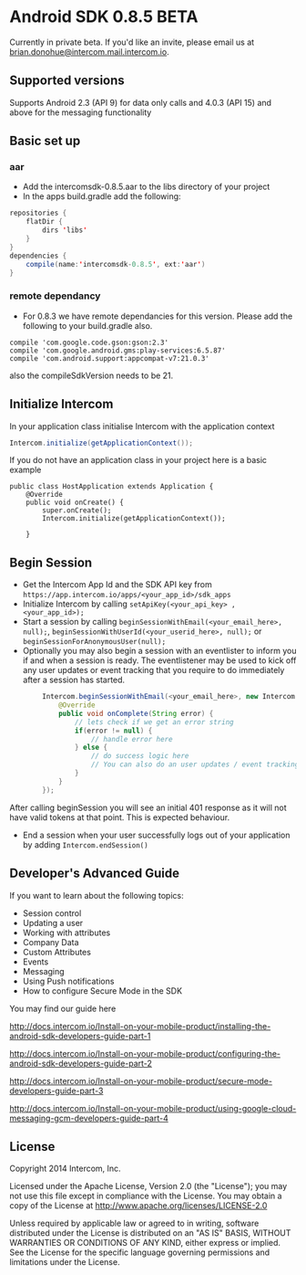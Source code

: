 # Android SDK 0.8.5 BETA

Currently in private beta. If you'd like an invite, please email us at brian.donohue@intercom.mail.intercom.io.

## Supported versions
Supports Android 2.3 (API 9) for data only calls and 4.0.3 (API 15) and above for the messaging functionality



## Basic set up

### aar
- Add the intercomsdk-0.8.5.aar to the libs directory of your project
- In the apps build.gradle add the following:

```Java
repositories {
    flatDir {
        dirs 'libs'
    }
}
dependencies {
    compile(name:'intercomsdk-0.8.5', ext:'aar')
}
```

### remote dependancy

- For 0.8.3 we have remote dependancies for this version. Please add the following to your build.gradle also.

```
compile 'com.google.code.gson:gson:2.3'
compile 'com.google.android.gms:play-services:6.5.87'
compile 'com.android.support:appcompat-v7:21.0.3'
```

also the compileSdkVersion needs to be 21.

## Initialize Intercom 

In your application class initialise Intercom with the application context

```Java
Intercom.initialize(getApplicationContext());
```

If you do not have an application class in your project here is a basic example

```
public class HostApplication extends Application {
    @Override
    public void onCreate() {
        super.onCreate();
        Intercom.initialize(getApplicationContext());

    }
```


## Begin Session
- Get the Intercom App Id and the SDK API key from `https://app.intercom.io/apps/<your_app_id>/sdk_apps`
- Initialize Intercom by calling `setApiKey(<your_api_key> ,<your_app_id>);` 
- Start a session by calling `beginSessionWithEmail(<your_email_here>, null);`, `beginSessionWithUserId(<your_userid_here>, null);` or `beginSessionForAnonymousUser(null);`
- Optionally you may also begin a session with an eventlister to inform you if and when a session is ready. The eventlistener may be used to kick off any user updates or event tracking that you require to do immediately after a session has started.
```Java
        Intercom.beginSessionWithEmail(<your_email_here>, new Intercom.IntercomEventListener() {
            @Override
            public void onComplete(String error) {
                // lets check if we get an error string
                if(error != null) {
                    // handle error here
                } else {
                    // do success logic here
                    // You can also do an user updates / event tracking from here as you are sure that the session has started at this point
                }
            }
        });
```

After calling beginSession you will see an initial 401 response as it will not have valid tokens at that point. This is expected behaviour. 

- End a session when your user successfully logs out of your application by adding
    `Intercom.endSession()`

## Developer's Advanced Guide

If you want to learn about the following topics:

- Session control
- Updating a user
- Working with attributes
- Company Data
- Custom Attributes
- Events
- Messaging
- Using Push notifications
- How to configure Secure Mode in the SDK

You may find our guide here

http://docs.intercom.io/Install-on-your-mobile-product/installing-the-android-sdk-developers-guide-part-1
 
 http://docs.intercom.io/Install-on-your-mobile-product/configuring-the-android-sdk-developers-guide-part-2
 
 http://docs.intercom.io/Install-on-your-mobile-product/secure-mode-developers-guide-part-3

http://docs.intercom.io/Install-on-your-mobile-product/using-google-cloud-messaging-gcm-developers-guide-part-4

## License
Copyright 2014 Intercom, Inc.

Licensed under the Apache License, Version 2.0 (the "License"); you may not use this file except in compliance with the License.
You may obtain a copy of the License at http://www.apache.org/licenses/LICENSE-2.0

Unless required by applicable law or agreed to in writing, software distributed under the License is distributed on an "AS IS" BASIS, WITHOUT WARRANTIES OR CONDITIONS OF ANY KIND, either express or implied. See the License for the specific language governing permissions and limitations under the License.
